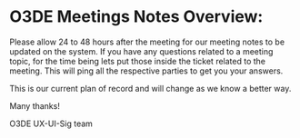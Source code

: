 # O3DE Meetings Notes Overview:

Please allow 24 to 48 hours after the meeting for our meeting notes to be updated on the system. If you have any questions related to a meeting topic, for the time being lets put those inside the ticket related to the meeting. This will ping all the respective parties to get you your answers. 

This is our current plan of record and will change as we know a better way.

Many thanks!

O3DE UX-UI-Sig team
